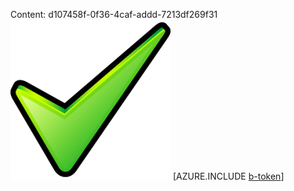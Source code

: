 Content: d107458f-0f36-4caf-addd-7213df269f31![image](637ba89e-70b7-4ab1-8211-182c0d1082f6.png)
[AZURE.INCLUDE [b-token](0ebd2058-d84f-4b54-be84-8d00a6714a7e.md)]

